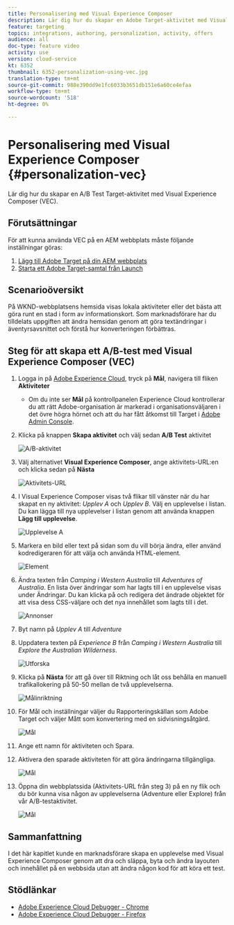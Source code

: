 ```yaml
---
title: Personalisering med Visual Experience Composer
description: Lär dig hur du skapar en Adobe Target-aktivitet med Visual Experience Composer.
feature: targeting
topics: integrations, authoring, personalization, activity, offers
audience: all
doc-type: feature video
activity: use
version: cloud-service
kt: 6352
thumbnail: 6352-personalization-using-vec.jpg
translation-type: tm+mt
source-git-commit: 988e390dd9e1fc6033b3651db151e6a60ce4efaa
workflow-type: tm+mt
source-wordcount: '518'
ht-degree: 0%

---
```



# Personalisering med Visual Experience Composer {#personalization-vec}

Lär dig hur du skapar en A/B Test Target-aktivitet med Visual Experience Composer (VEC).

## Förutsättningar

För att kunna använda VEC på en AEM webbplats måste följande inställningar göras:

1. [Lägg till Adobe Target på din AEM webbplats](./add-target-launch-extension.md)
1. [Starta ett Adobe Target-samtal från Launch](./load-and-fire-target.md)

## Scenarioöversikt

På WKND-webbplatsens hemsida visas lokala aktiviteter eller det bästa att göra runt en stad i form av informationskort. Som marknadsförare har du tilldelats uppgiften att ändra hemsidan genom att göra textändringar i äventyrsavsnittet och förstå hur konverteringen förbättras.

## Steg för att skapa ett A/B-test med Visual Experience Composer (VEC)

1. Logga in på [Adobe Experience Cloud](https://experience.adobe.com/), tryck på __Mål__, navigera till fliken __Aktiviteter__

   + Om du inte ser __Mål__ på kontrollpanelen Experience Cloud kontrollerar du att rätt Adobe-organisation är markerad i organisationsväljaren i det övre högra hörnet och att du har fått åtkomst till Target i [Adobe Admin Console](https://adminconsole.adobe.com/).

1. Klicka på knappen **Skapa aktivitet** och välj sedan **A/B Test** aktivitet

   ![A/B-aktivitet](assets/ab-target-activity.png)

1. Välj alternativet **Visual Experience Composer**, ange aktivitets-URL:en och klicka sedan på **Nästa**

   ![Aktivitets-URL](assets/ab-test-url.png)

1. I Visual Experience Composer visas två flikar till vänster när du har skapat en ny aktivitet: *Upplev A* och *Upplev B*. Välj en upplevelse i listan. Du kan lägga till nya upplevelser i listan genom att använda knappen **Lägg till upplevelse**.

   ![Upplevelse A](assets/experience.png)

1. Markera en bild eller text på sidan som du vill börja ändra, eller använd kodredigeraren för att välja och använda HTML-element.

   ![Element](assets/select-element.png)

1. Ändra texten från *Camping i Western Australia* till *Adventures of Australia*. En lista över ändringar som har lagts till i en upplevelse visas under Ändringar. Du kan klicka på och redigera det ändrade objektet för att visa dess CSS-väljare och det nya innehållet som lagts till i det.

   ![Annonser](assets/adventures.png)

1. Byt namn på *Upplev A* till *Adventure*
1. Uppdatera texten på *Experience B* från *Camping i Western Australia* till *Explore the Australian Wilderness*.

   ![Utforska](assets/explore.png)

1. Klicka på **Nästa** för att gå över till Riktning och låt oss behålla en manuell trafikallokering på 50-50 mellan de två upplevelserna.

   ![Målinriktning](assets/targeting.png)

1. För Mål och inställningar väljer du Rapporteringskällan som Adobe Target och väljer Mått som konvertering med en sidvisningsåtgärd.

   ![Mål](assets/goals.png)

1. Ange ett namn för aktiviteten och Spara.
1. Aktivera den sparade aktiviteten för att göra ändringarna tillgängliga.

   ![Mål](assets/activate.png)

1. Öppna din webbplatssida (Aktivitets-URL från steg 3) på en ny flik och du bör kunna visa någon av upplevelserna (Adventure eller Explore) från vår A/B-testaktivitet.

   ![Mål](assets/publish.png)

## Sammanfattning

I det här kapitlet kunde en marknadsförare skapa en upplevelse med Visual Experience Composer genom att dra och släppa, byta och ändra layouten och innehållet på en webbsida utan att ändra någon kod för att köra ett test.

## Stödlänkar

+ [Adobe Experience Cloud Debugger - Chrome](https://chrome.google.com/webstore/detail/adobe-experience-cloud-de/ocdmogmohccmeicdhlhhgepeaijenapj)
+ [Adobe Experience Cloud Debugger - Firefox](https://addons.mozilla.org/en-US/firefox/addon/adobe-experience-platform-dbg/)
